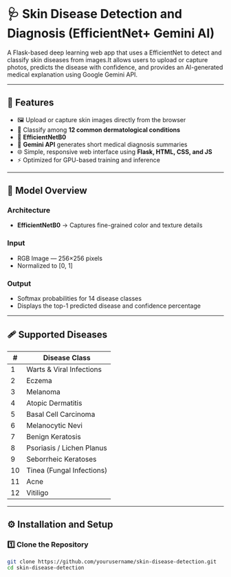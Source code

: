 # 🩺 Skin Disease Detection and Diagnosis (EfficientNet+ Gemini AI)
A Flask-based deep learning web app that uses a  EfficientNet to  detect and classify skin diseases from images.It allows users to upload or capture photos, predicts the disease with confidence, and provides an AI-generated medical explanation using Google Gemini API.


---

## 🚀 Features

- 🖼️ Upload or capture skin images directly from the browser  
- 🧠 Classify among **12 common dermatological conditions**  
- 🔗 **EfficientNetB0**  
- 💬 **Gemini API** generates short medical diagnosis summaries  
- 🌐 Simple, responsive web interface using **Flask, HTML, CSS, and JS**  
- ⚡ Optimized for GPU-based training and inference  

---

## 🧠 Model Overview

### **Architecture**
- **EfficientNetB0** → Captures fine-grained color and texture details  

### **Input**
- RGB Image — 256×256 pixels  
- Normalized to [0, 1]

### **Output**
- Softmax probabilities for 14 disease classes  
- Displays the top-1 predicted disease and confidence percentage  

---

## 🩹 Supported Diseases

| # | Disease Class |
|---|----------------|
| 1 | Warts & Viral Infections |
| 2 | Eczema |
| 3 | Melanoma |
| 4 | Atopic Dermatitis |
| 5 | Basal Cell Carcinoma |
| 6 | Melanocytic Nevi |
| 7 | Benign Keratosis |
| 8 | Psoriasis / Lichen Planus |
| 9 | Seborrheic Keratoses |
| 10 | Tinea (Fungal Infections) |
| 11 | Acne |
| 12 | Vitiligo |

---

## ⚙️ Installation and Setup

### **1️⃣ Clone the Repository**
```bash
git clone https://github.com/yourusername/skin-disease-detection.git
cd skin-disease-detection
